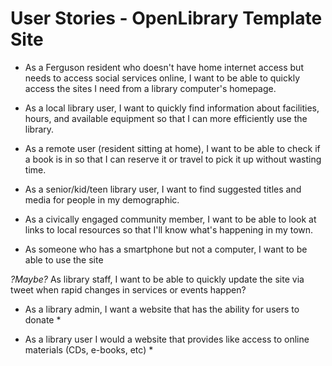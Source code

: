 User Stories - OpenLibrary Template Site
========================================

* As a Ferguson resident who doesn't have home internet access but needs to access social services online, I want to be able to quickly access the sites I need from a library computer's homepage.

* As a local library user, I want to quickly find information about facilities, hours, and available equipment so that I can more efficiently use the library.

* As a remote user (resident sitting at home), I want to be able to check if a book is in so that I can reserve it or travel to pick it up without wasting time.

* As a senior/kid/teen library user, I want to find suggested titles and media for people in my demographic.

* As a civically engaged community member, I want to be able to look at links to local resources so that I'll know what's happening in my town.

* As someone who has a smartphone but not a computer, I want to be able to use the site 

*?Maybe?* As library staff, I want to be able to quickly update the site via tweet when rapid changes in services or events happen?

* As a library admin, I want a website that has the ability for users to donate *

* As a library user I would a website that provides like access to online materials (CDs, e-books, etc) *

